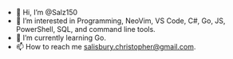- 👋 Hi, I’m @Salz150
- 👀 I’m interested in Programming, NeoVim, VS Code, C#, Go, JS, PowerShell, SQL, and command line tools.
- 🌱 I’m currently learning Go.
- 📫 How to reach me salisbury.christopher@gmail.com.

<!---
Salz150/Salz150 is a ✨ special ✨ repository because its `README.md` (this file) appears on your GitHub profile.
You can click the Preview link to take a look at your changes.
--->
